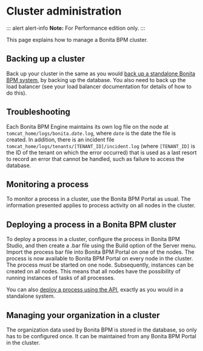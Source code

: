 # Cluster administration

::: alert alert-info
**Note:** For Performance edition only.
:::

This page explains how to manage a Bonita BPM cluster.

## Backing up a cluster

Back up your cluster in the same as you would [back up a standalone Bonita BPM system](back-up-bonita-bpm-platform.md), by backing up the database. 
You also need to back up the load balancer (see your load balancer documentation for details of how to do this).

## Troubleshooting

Each Bonita BPM Engine maintains its own log file on the node at `tomcat_home/logs/bonita.`_`date`_`.log`, where _`date`_ is the date the file is created.
In addition, there is an incident file `tomcat_home/logs/tenants/[TENANT_ID]/incident.log` (where `[TENANT_ID]` is the ID of the tenant on which the error
occurred) that is used as a last resort to record an error that cannot be handled, such as failure to access the database.

## Monitoring a process

To monitor a process in a cluster, use the Bonita BPM Portal as usual. The information presented applies to process activity on all nodes in the cluster.

## Deploying a process in a Bonita BPM cluster

To deploy a process in a cluster, configure the process in Bonita BPM Studio, and then create a .bar file using the Build option of the Server menu. 
Import the process bar file into Bonita BPM Portal on one of the nodes. The process is now available to Bonita BPM Portal on every node in the cluster. 
The process must be started on one node. Subsequently, instances can be created on all nodes.
This means that all nodes have the possibility of running instances of tasks of all processes.

You can also [deploy a process using the API](manage-a-process.md), exactly as you would in a standalone system.

## Managing your organization in a cluster

The organization data used by Bonita BPM is stored in the database, so only has to be configured once. It can be maintained from any Bonita BPM Portal in the cluster.
